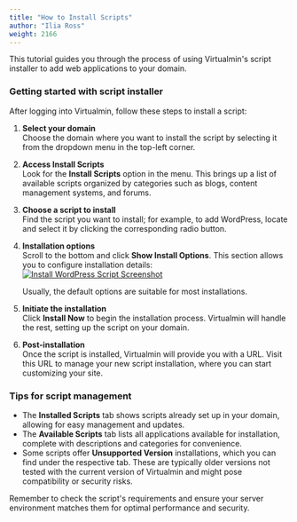 ```yaml
---
title: "How to Install Scripts"
author: "Ilia Ross"
weight: 2166
---
```


This tutorial guides you through the process of using Virtualmin's script installer to add web applications to your domain.

### Getting started with script installer

After logging into Virtualmin, follow these steps to install a script:

1. **Select your domain**  
   Choose the domain where you want to install the script by selecting it from the dropdown menu in the top-left corner.

2. **Access Install Scripts**  
   Look for the **Install Scripts** option in the menu. This brings up a list of available scripts organized by categories such as blogs, content management systems, and forums.

3. **Choose a script to install**  
   Find the script you want to install; for example, to add WordPress, locate and select it by clicking the corresponding radio button.

4. **Installation options**  
   Scroll to the bottom and click **Show Install Options**. This section allows you to configure installation details:
    [![](/images/docs/screenshots/tutorials/step-by-step/light/install-script-wordpress.png "Install WordPress Script Screenshot")](/images/docs/screenshots/tutorials/step-by-step/light/install-script-wordpress.png)
   
    Usually, the default options are suitable for most installations.

5. **Initiate the installation**  
   Click **Install Now** to begin the installation process. Virtualmin will handle the rest, setting up the script on your domain.

6. **Post-installation**  
   Once the script is installed, Virtualmin will provide you with a URL. Visit this URL to manage your new script installation, where you can start customizing your site.

### Tips for script management

- The **Installed Scripts** tab shows scripts already set up in your domain, allowing for easy management and updates.
- The **Available Scripts** tab lists all applications available for installation, complete with descriptions and categories for convenience.
- Some scripts offer **Unsupported Version** installations, which you can find under the respective tab. These are typically older versions not tested with the current version of Virtualmin and might pose compatibility or security risks.

Remember to check the script's requirements and ensure your server environment matches them for optimal performance and security.
